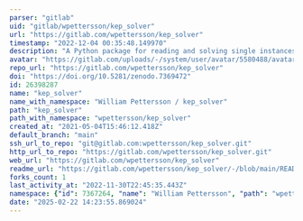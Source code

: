 ```yaml
---
parser: "gitlab"
uid: "gitlab/wpettersson/kep_solver"
url: "https://gitlab.com/wpettersson/kep_solver"
timestamp: "2022-12-04 00:35:48.149970"
description: "A Python package for reading and solving single instances of kidney exchange problems. "
avatar: "https://gitlab.com/uploads/-/system/user/avatar/5580488/avatar.png"
repo_url: "https://gitlab.com/wpettersson/kep_solver"
doi: "https://doi.org/10.5281/zenodo.7369472"
id: 26398287
name: "kep_solver"
name_with_namespace: "William Pettersson / kep_solver"
path: "kep_solver"
path_with_namespace: "wpettersson/kep_solver"
created_at: "2021-05-04T15:46:12.418Z"
default_branch: "main"
ssh_url_to_repo: "git@gitlab.com:wpettersson/kep_solver.git"
http_url_to_repo: "https://gitlab.com/wpettersson/kep_solver.git"
web_url: "https://gitlab.com/wpettersson/kep_solver"
readme_url: "https://gitlab.com/wpettersson/kep_solver/-/blob/main/README.md"
forks_count: 1
last_activity_at: "2022-11-30T22:45:35.443Z"
namespace: {"id": 7367264, "name": "William Pettersson", "path": "wpettersson", "kind": "user", "full_path": "wpettersson", "parent_id": null, "avatar_url": "/uploads/-/system/user/avatar/5580488/avatar.png", "web_url": "https://gitlab.com/wpettersson"}
date: "2025-02-22 14:23:55.869024"
---
```

